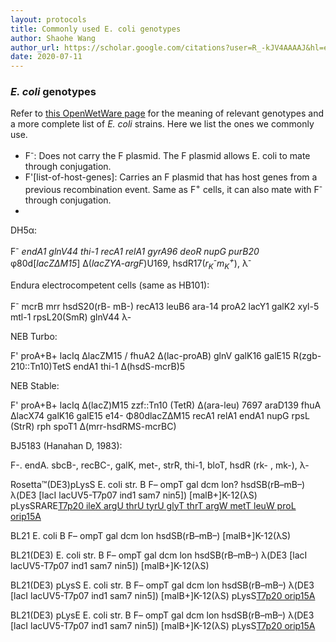 ```yaml
---
layout: protocols
title: Commonly used E. coli genotypes
author: Shaohe Wang
author_url: https://scholar.google.com/citations?user=R_-kJV4AAAAJ&hl=en
date: 2020-07-11
---
```


### _E. coli_ genotypes

Refer to [this OpenWetWare page](https://openwetware.org/wiki/E._coli_genotypes) for the meaning of relevant genotypes and a more complete list of _E. coli_ strains. Here we list the ones we commonly use.

* F<sup>-</sup>: Does not carry the F plasmid. The F plasmid allows E. coli to mate through conjugation.
* F'[list-of-host-genes]: Carries an F plasmid that has host genes from a previous recombination event. Same as F<sup>+</sup> cells, it can also mate with F<sup>-</sup> through conjugation.
*

DH5α:

F<sup>-</sup> _endA1 glnV44 thi-1 recA1 relA1 gyrA96 deoR nupG purB20_ φ80d[_lacZΔM15_] Δ(_lacZYA-argF_)U169, hsdR17(_r<sub>K</sub><sup>-</sup>m<sub>K</sub><sup>+</sup>_), λ<sup>-</sup>


Endura electrocompetent cells (same as HB101):

F<sup>-</sup> mcrB mrr hsdS20(rB- mB-) recA13 leuB6 ara-14 proA2 lacY1 galK2 xyl-5 mtl-1 rpsL20(SmR) glnV44 λ-


NEB Turbo:

F' proA+B+ lacIq ∆lacZM15 / fhuA2  ∆(lac-proAB)  glnV galK16 galE15  R(zgb-210::Tn10)TetS  endA1 thi-1 ∆(hsdS-mcrB)5


NEB Stable:

F' proA+B+ lacIq ∆(lacZ)M15 zzf::Tn10 (TetR) ∆(ara-leu) 7697 araD139 fhuA ∆lacX74 galK16 galE15 e14-  Φ80dlacZ∆M15 recA1 relA1 endA1 nupG rpsL (StrR) rph spoT1 ∆(mrr-hsdRMS-mcrBC)


BJ5183 (Hanahan D, 1983):

F-. endA. sbcB-, recBC-, galK, met-, strR, thi-1, bloT, hsdR (rk- , mk-), λ-


Rosetta™(DE3)pLysS
E. coli str. B F– ompT gal dcm lon? hsdSB(rB–mB–) λ(DE3 [lacI lacUV5-T7p07 ind1 sam7 nin5]) [malB+]K-12(λS) pLysSRARE[T7p20 ileX argU thrU tyrU glyT thrT argW metT leuW proL orip15A](CmR)

BL21
E. coli B F– ompT gal dcm lon hsdSB(rB–mB–) [malB+]K-12(λS)

BL21(DE3)
E. coli str. B F– ompT gal dcm lon hsdSB(rB–mB–) λ(DE3 [lacI lacUV5-T7p07 ind1 sam7 nin5]) [malB+]K-12(λS)

BL21(DE3) pLysS
E. coli str. B F– ompT gal dcm lon hsdSB(rB–mB–) λ(DE3 [lacI lacUV5-T7p07 ind1 sam7 nin5]) [malB+]K-12(λS) pLysS[T7p20 orip15A](CmR)

BL21(DE3) pLysE
E. coli str. B F– ompT gal dcm lon hsdSB(rB–mB–) λ(DE3 [lacI lacUV5-T7p07 ind1 sam7 nin5]) [malB+]K-12(λS) pLysS[T7p20 orip15A](CmR)
